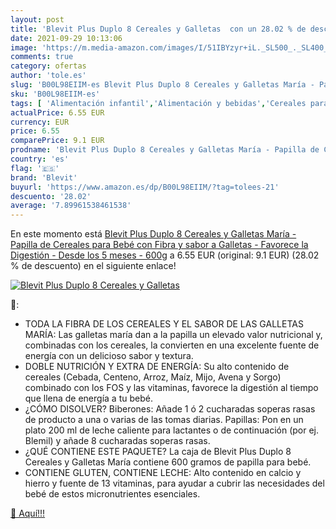 ```yaml
---
layout: post
title: 'Blevit Plus Duplo 8 Cereales y Galletas  con un 28.02 % de descuento'
date: 2021-09-29 10:13:06
image: 'https://m.media-amazon.com/images/I/51IBYzyr+iL._SL500_._SL400_.jpg'
comments: true
category: ofertas
author: 'tole.es'
slug: 'B00L98EIIM-es Blevit Plus Duplo 8 Cereales y Galletas María - Papilla de...'
sku: 'B00L98EIIM-es'
tags: [ 'Alimentación infantil','Alimentación y bebidas','Cereales para bebé','Cereales y papillas para bebés','bebé','blevit', ]
actualPrice: 6.55 EUR
currency: EUR
price: 6.55
comparePrice: 9.1 EUR
prodname: 'Blevit Plus Duplo 8 Cereales y Galletas María - Papilla de Cereales para Bebé con Fibra y sabor a Galletas - Favorece la Digestión - Desde los 5 meses - 600g'
country: 'es'
flag: '🇪🇸'
brand: 'Blevit'
buyurl: 'https://www.amazon.es/dp/B00L98EIIM/?tag=tolees-21'
descuento: '28.02'
average: '7.89961538461538'
---
```


En este momento está [Blevit Plus Duplo 8 Cereales y Galletas María - Papilla de Cereales para Bebé con Fibra y sabor a Galletas - Favorece la Digestión - Desde los 5 meses - 600g](https://www.amazon.es/dp/B00L98EIIM/?tag=tolees-21) a 6.55 EUR (original: 9.1 EUR) (28.02 %  de descuento) en el siguiente enlace!

[![Blevit Plus Duplo 8 Cereales y Galletas ](https://m.media-amazon.com/images/I/51IBYzyr+iL._SL500_._SL400_.jpg)](https://www.amazon.es/dp/B00L98EIIM/?tag=tolees-21)

🔎:

- TODA LA FIBRA DE LOS CEREALES Y EL SABOR DE LAS GALLETAS MARÍA: Las galletas maría dan a la papilla un elevado valor nutricional y, combinadas con los cereales, la convierten en una excelente fuente de energía con un delicioso sabor y textura.
- DOBLE NUTRICIÓN Y EXTRA DE ENERGÍA: Su alto contenido de cereales (Cebada, Centeno, Arroz, Maíz, Mijo, Avena y Sorgo) combinado con los FOS y las vitaminas, favorece la digestión al tiempo que llena de energía a tu bebé.
- ¿CÓMO DISOLVER? Biberones: Añade 1 ó 2 cucharadas soperas rasas de producto a una o varias de las tomas diarias. Papillas: Pon en un plato 200 ml de leche caliente para lactantes o de continuación (por ej. Blemil) y añade 8 cucharadas soperas rasas.
- ¿QUÉ CONTIENE ESTE PAQUETE? La caja de Blevit Plus Duplo 8 Cereales y Galletas María contiene 600 gramos de papilla para bebé.
- CONTIENE GLUTEN, CONTIENE LECHE: Alto contenido en calcio y hierro y fuente de 13 vitaminas, para ayudar a cubrir las necesidades del bebé de estos micronutrientes esenciales.

[🛒 Aquí!!!](https://www.amazon.es/dp/B00L98EIIM/?tag=tolees-21)
